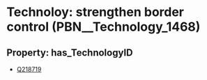 # Technoloy: __strengthen border control__ (PBN__Technology_1468)

## Property: has_TechnologyID

* [Q218719](Q218719)

